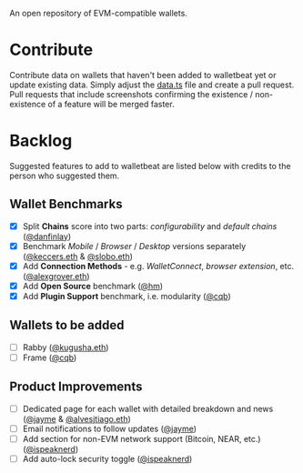 An open repository of EVM-compatible wallets.

# Contribute

Contribute data on wallets that haven't been added to walletbeat yet or update existing data. Simply adjust the [data.ts](https://github.com/fluidkey/walletbeat/blob/main/src/data/data.ts) file and create a pull request. Pull requests that include screenshots confirming the existence / non-existence of a feature will be merged faster.

# Backlog

Suggested features to add to walletbeat are listed below with credits to the person who suggested them.

## Wallet Benchmarks
- [X] Split **Chains** score into two parts: *configurability* and *default chains* ([@danfinlay](https://warpcast.com/danfinlay/0xa8ffa1dd))
- [X] Benchmark *Mobile* / *Browser* / *Desktop* versions separately ([@keccers.eth](https://warpcast.com/keccers.eth/0x9898e139) & [@slobo.eth](https://warpcast.com/slobo.eth/0x7e21b2c8))
- [X] Add **Connection Methods** - e.g. *WalletConnect*, *browser extension*, etc. ([@alexgrover.eth](https://warpcast.com/alexgrover.eth/0x67353a3e))
- [X] Add **Open Source** benchmark ([@hm](https://warpcast.com/hm/0xcb3eb766))
- [X] Add **Plugin Support** benchmark, i.e. modularity ([@cqb](https://warpcast.com/cqb/0x808aac21))

## Wallets to be added
- [ ] Rabby ([@kugusha.eth](https://warpcast.com/kugusha.eth/0x2fa5604d)) 
- [ ] Frame ([@cqb](https://warpcast.com/cqb/0x2592d4cf))

## Product Improvements
- [ ] Dedicated page for each wallet with detailed breakdown and news ([@jayme](https://warpcast.com/jayme/0x0ac43cd2) & [@alvesjtiago.eth](https://warpcast.com/alvesjtiago.eth/0xad9fca27))
- [ ] Email notifications to follow updates ([@jayme](https://warpcast.com/jayme/0x0ac43cd2))
- [ ] Add section for non-EVM network support (Bitcoin, NEAR, etc.) ([@ispeaknerd](https://warpcast.com/ispeaknerd))
- [ ] Add auto-lock security toggle ([@ispeaknerd](https://warpcast.com/ispeaknerd))
